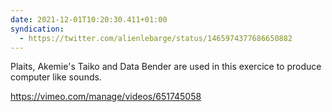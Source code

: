 ```yaml
---
date: 2021-12-01T10:20:30.411+01:00
syndication:
  - https://twitter.com/alienlebarge/status/1465974377686650882
---
```

Plaits, Akemie's Taiko and Data Bender are used in this exercice to produce computer like sounds. 

https://vimeo.com/manage/videos/651745058
